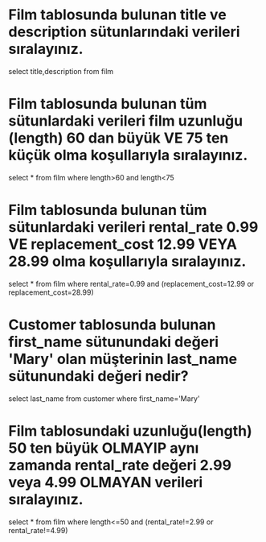 
# Film tablosunda bulunan title ve description sütunlarındaki verileri sıralayınız.
   select title,description from film

# Film tablosunda bulunan tüm sütunlardaki verileri film uzunluğu (length) 60 dan büyük VE 75 ten küçük olma koşullarıyla sıralayınız.
   select * from film where length>60 and length<75

# Film tablosunda bulunan tüm sütunlardaki verileri rental_rate 0.99 VE replacement_cost 12.99 VEYA 28.99 olma koşullarıyla sıralayınız.
   select * from film where rental_rate=0.99 and (replacement_cost=12.99 or replacement_cost=28.99)

# Customer tablosunda bulunan first_name sütunundaki değeri 'Mary' olan müşterinin last_name sütunundaki değeri nedir?
   select last_name from customer where first_name='Mary'

# Film tablosundaki uzunluğu(length) 50 ten büyük OLMAYIP aynı zamanda rental_rate değeri 2.99 veya 4.99 OLMAYAN verileri sıralayınız.
   select * from film where length<=50 and (rental_rate!=2.99 or rental_rate!=4.99)